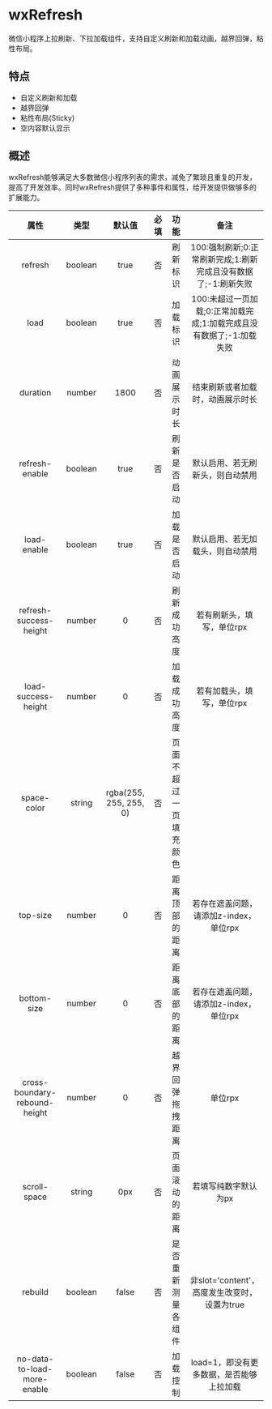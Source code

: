# wxRefresh
微信小程序上拉刷新、下拉加载组件，支持自定义刷新和加载动画，越界回弹，粘性布局。
## 特点
* 自定义刷新和加载
* 越界回弹
* 粘性布局(Sticky)
* 空内容默认显示

## 概述
wxRefresh能够满足大多数微信小程序列表的需求，减免了繁琐且重复的开发，提高了开发效率。同时wxRefresh提供了多种事件和属性，给开发提供做够多的扩展能力。

|属性|类型|默认值|必填|功能|备注|
|:------:|:------:|:------:|:------:|:------:|:------:|
|refresh|boolean|true|否|刷新标识|100:强制刷新;0:正常刷新完成;1:刷新完成且没有数据了;-1:刷新失败|
|load|boolean|true|否|加载标识|100:未超过一页加载;0:正常加载完成;1:加载完成且没有数据了;-1:加载失败|
|duration|number|1800|否|动画展示时长|结束刷新或者加载时，动画展示时长|
|refresh-enable|boolean|true|否|刷新是否启动|默认启用、若无刷新头，则自动禁用|
|load-enable|boolean|true|否|加载是否启动|默认启用、若无加载头，则自动禁用|
|refresh-success-height|number|0|否|刷新成功高度|若有刷新头，填写，单位rpx|
|load-success-height|number|0|否|加载成功高度|若有加载头，填写，单位rpx|
|space-color|string|rgba(255, 255, 255, 0)|否|页面不超过一页填充颜色|
|top-size|number|0|否|距离顶部的距离|若存在遮盖问题，请添加z-index，单位rpx|
|bottom-size|number|0|否|距离底部的距离|若存在遮盖问题，请添加z-index，单位rpx|
|cross-boundary-rebound-height|number|0|否|越界回弹拖拽距离|单位rpx|
|scroll-space|string|0px|否|页面滚动的距离|若填写纯数字默认为px|
|rebuild|boolean|false|否|是否重新测量各组件|非slot='content'，高度发生改变时，设置为true|
|no-data-to-load-more-enable|boolean|false|否|加载控制|load=1，即没有更多数据，是否能够上拉加载|
